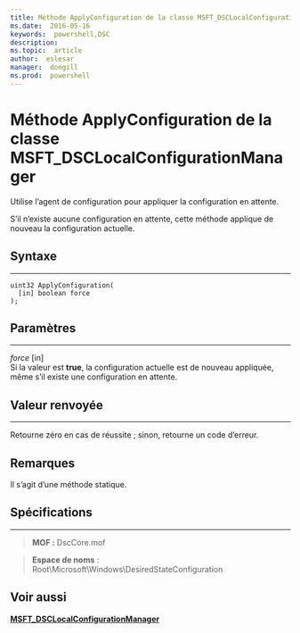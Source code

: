 ```yaml
---
title: Méthode ApplyConfiguration de la classe MSFT_DSCLocalConfigurationManager 
ms.date:  2016-05-16
keywords:  powershell,DSC
description:  
ms.topic:  article
author:  eslesar
manager:  dongill
ms.prod:  powershell
---
```


# Méthode ApplyConfiguration de la classe MSFT_DSCLocalConfigurationManager

Utilise l’agent de configuration pour appliquer la configuration en attente. 

S’il n’existe aucune configuration en attente, cette méthode applique de nouveau la configuration actuelle.


## Syntaxe
------

```mof
uint32 ApplyConfiguration(
  [in] boolean force
);
```

## Paramètres
----------

*force* \[in\]  
Si la valeur est **true**, la configuration actuelle est de nouveau appliquée, même s’il existe une configuration en attente.

## Valeur renvoyée
------------

Retourne zéro en cas de réussite ; sinon, retourne un code d’erreur.

## Remarques

Il s’agit d’une méthode statique.

## Spécifications
------------
>**MOF :** DscCore.mof

>**Espace de noms** : Root\Microsoft\Windows\DesiredStateConfiguration


## Voir aussi


[**MSFT_DSCLocalConfigurationManager**](msft-dsclocalconfigurationmanager.md)

 

 





<!--HONumber=May16_HO3-->


